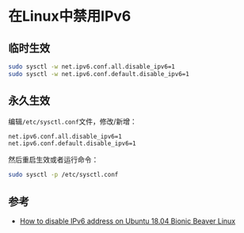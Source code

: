 # 在Linux中禁用IPv6

## 临时生效

```` bash
sudo sysctl -w net.ipv6.conf.all.disable_ipv6=1
sudo sysctl -w net.ipv6.conf.default.disable_ipv6=1
````

## 永久生效

编辑`/etc/sysctl.conf`文件，修改/新增：

````bash
net.ipv6.conf.all.disable_ipv6=1
net.ipv6.conf.default.disable_ipv6=1
````

然后重启生效或者运行命令：

````bash
sudo sysctl -p /etc/sysctl.conf
````

## 参考

- [How to disable IPv6 address on Ubuntu 18.04 Bionic Beaver Linux](https://linuxconfig.org/how-to-disable-ipv6-address-on-ubuntu-18-04-bionic-beaver-linux)